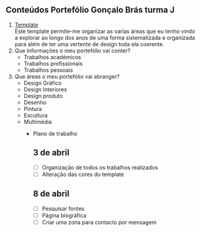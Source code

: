 
<h2>Conteúdos Portefólio Gonçalo Brás turma J</h2>

<ol>
<li><a href="https://html5up.net/parallelism">Template</a></li>
Este template permite-me organizar as varias áreas que eu tenho vindo a explorar ao longo dos anos de uma forma sistematizada e organizada para além de ter uma vertente de design toda ela coerente.

<li>Que informações o meu portefólio vai conter?
<ul>
<li>Trabalhos académicos</li>
<li>Trabalhos profissionais</li>
<li>Trabalhos pessoais</li>
</ul>


<li>Que áreas o meu portefólio vai abranger?
<ul>
<li>Design Gráfico</li>
<li>Design Interiores</li>
<li>Design produto</li>
<li>Desenho</li>
<li>Pintura</li>
<li>Escultura</li>
<li>Multimédia</li>
<ul>


<li>Plano de trabalho


<h2>3 de abril</h2>

- [ ] Organização de todos os trabalhos realizados
- [ ] Alteração das cores do template

<h2>8 de abril</h2>

- [ ] Pesquisar fontes
- [ ] Página biográfica
- [ ] Criar uma zona para contacto por mensagem
